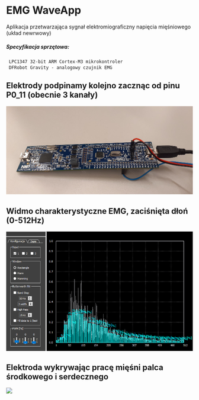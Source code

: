 # EMG WaveApp
Aplikacja przetwarzająca sygnał elektromiograficzny napięcia mięśniowego (układ newrwowy) <br> 

##### Specyfikacja sprzętowa:
	 LPC1347 32-bit ARM Cortex-M3 mikrokontroler
	 DFRobot Gravity - analogowy czujnik EMG

## Elektrody podpinamy kolejno zacznąc od pinu P0_11 (obecnie 3 kanały)
<img src="docs/LPC1347.jpg">

## Widmo charakterystyczne EMG, zaciśnięta dłoń (0-512Hz)  
<img src="docs/now.png">

## Elektroda wykrywając pracę mięśni palca środkowego i serdecznego  
<img src="docs/spider.gif">
